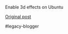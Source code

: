 <!--
date: '2008-06-12'
published: true
slug: 2008-06-all-variants-great-desktop-effects-faq
time_to_read: 5
title: '[all variants] The Great Desktop Effects FAQ of 2008'
-->

Enable 3d effects on Ubuntu

[Original post](https://ysfk.blogspot.com/2008/06/all-variants-great-desktop-effects-faq.html)

#legacy-blogger 